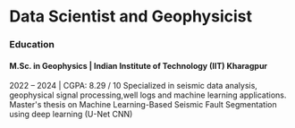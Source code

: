 # Data Scientist and Geophysicist

### Education
#### M.Sc. in Geophysics | Indian Institute of Technology (IIT) Kharagpur
2022 – 2024 | CGPA: 8.29 / 10
Specialized in seismic data analysis, geophysical signal processing,well logs and machine learning applications.
Master's thesis on Machine Learning-Based Seismic Fault Segmentation using deep learning (U-Net CNN)
